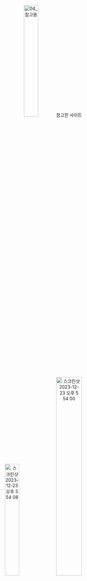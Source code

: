 <p align="center">
    <img width="30%" alt="04_참고용" src="https://github.com/ysolarh/OZ_class_backend/assets/109467066/f55c4363-a512-40ea-b5c8-d4b21c266d03">
    참고한 사이트<br>
    <img width="30%" alt="스크린샷 2023-12-23 오후 5 54 08" src="https://github.com/ysolarh/OZ_class_backend/assets/109467066/f3adf0bf-c3dc-40a6-b2f6-b2ec4836f043">
    <img width="40%" alt="스크린샷 2023-12-23 오후 5 54 00" src="https://github.com/ysolarh/OZ_class_backend/assets/109467066/6eaee552-be84-4a81-b658-b64705bdcb45">
</p>
